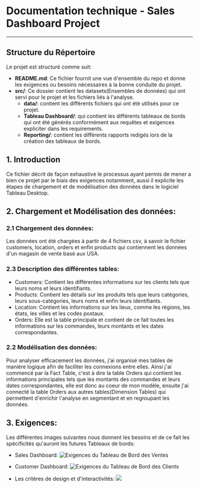 # Documentation technique - Sales Dashboard Project

---

## Structure du Répertoire
Le projet est structuré comme suit:

- **README.md**: Ce fichier fournit une vue d'ensemble du repo et donne les exigences ou besoins nécessaires à la bonne conduite du projet.
- **src/**: Ce dossier contient les datasets(Ensembles de données) qui ont servi pour le projet et les fichiers liés à l'analyse.
  - **data/**: contient les différents fichiers qui ont été utilisés pour ce projet.
  - **Tableau Dashboard/**: qui contient les différents tableaux de bords qui ont été générés conformément aux requêtes et exigences expliciter dans les requirements.
  - **Reporting/**: contient les différents rapports redigés lors de la création des tableaux de bords.
 
## 1. Introduction
Ce fichier décrit de façon exhaustive le processus ayant permis de mener a bien ce projet par le biais des exigences notamment, aussi il explicite les étapes de chargement et de modélisation des données dans le logiciel Tableau Desktop.

## 2. Chargement et Modélisation des données:
### 2.1 Chargement des données:
Les données ont été chargées à partir de 4 fichiers csv, à savoir le fichier customers, location, orders et enfin products qui contiennent les données d'un magasin de vente basé aux USA.

### 2.3 Description des différentes tables:
  - Customers: Contient les différentes informations sur les clients tels que leurs noms et leurs identifiants.
  - Products: Contient les détails sur les produits tels que leurs catégories, leurs sous-catégories, leurs noms et enfin leurs identifiants.
  - Location: Contient les informations sur les lieux, comme les régions, les états, les villes et les codes postaux.
  - Orders: Elle est la table principale et contient de ce fait toutes les informations sur les commandes, leurs montants et les dates correspondantes.

### 2.2 Modélisation des données:
Pour analyser efficacement les données, j'ai organisé mes tables de manière logique afin de faciliter les connexions entre elles. Ainsi j'ai commencé par la Fact Table, c'est à dire la table Orders qui contient les informations principales tels que les montants des commandes et leurs dates correspondantes, elle est donc au coeur de mon modèle, ensuite j'ai connecté la table Orders aux autres tables(Dimension Tables) qui permettent d'enrichir l'analyse en segmentant et en regroupant les données.


## 3. Exigences:
Les différentes images suivantes nous donnent les besoins et de ce fait les spécificités qu'auront les futures Tableaux de bords:
  - Sales Dashboard:
![Exigences du Tableau de Bord des Ventes](https://github.com/AlhousseineDiallo/Sales_Dashboard/blob/4d6147a20d5ec7de4f9043acf3d3447f7862ca87/image/Screenshot%202025-01-15%20021144.png)


- Customer Dashboard:
![Exigences du Tableau de Bord des Clients](https://github.com/AlhousseineDiallo/Sales_Dashboard/blob/4d6147a20d5ec7de4f9043acf3d3447f7862ca87/image/Screenshot%202025-01-15%20005959.png)


- Les critères de design et d'interactivités:
![](https://github.com/AlhousseineDiallo/Sales_Dashboard/blob/4d6147a20d5ec7de4f9043acf3d3447f7862ca87/image/Screenshot%202025-01-15%20022523.png)

    
    
